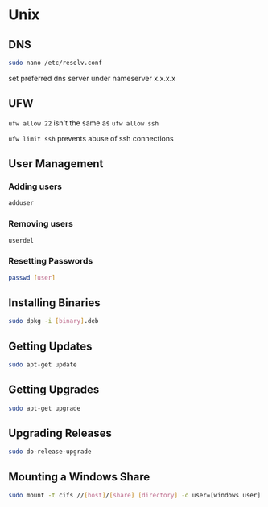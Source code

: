 # Unix

## DNS

```bash
sudo nano /etc/resolv.conf
```

set preferred dns server under nameserver x.x.x.x

## UFW

`ufw allow 22` isn't the same as `ufw allow ssh`

`ufw limit ssh` prevents abuse of ssh connections

## User Management

### Adding users

```bash
adduser
```

### Removing users

```bash
userdel
```

### Resetting Passwords

```bash
passwd [user]
```

## Installing Binaries

```bash
sudo dpkg -i [binary].deb
```

## Getting Updates

```bash
sudo apt-get update
```

## Getting Upgrades

```bash
sudo apt-get upgrade
```

## Upgrading Releases

```bash
sudo do-release-upgrade
```

## Mounting a Windows Share

```bash
sudo mount -t cifs //[host]/[share] [directory] -o user=[windows user]
```
